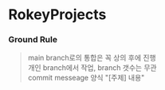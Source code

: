 # RokeyProjects
### Ground Rule
> main branch로의 통합은 꼭 상의 후에 진행  
> 개인 branch에서 작업, branch 갯수는 무관  
> commit messeage 양식 "[주제] 내용"  
  
